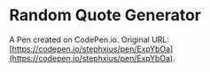 # Random Quote Generator

A Pen created on CodePen.io. Original URL: [https://codepen.io/stephxius/pen/ExpYbOa](https://codepen.io/stephxius/pen/ExpYbOa).

